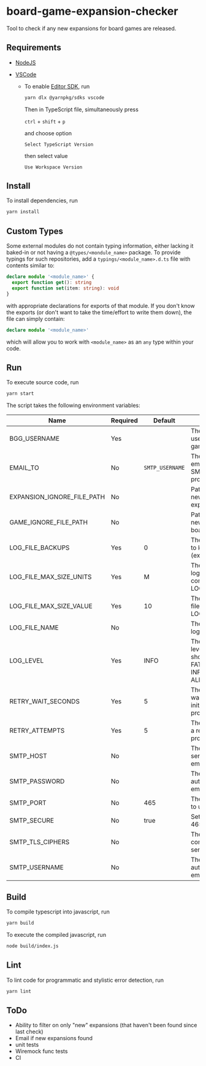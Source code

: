 # board-game-expansion-checker

Tool to check if any new expansions for board games are released.

## Requirements

- [NodeJS](https://nodejs.org)
- [VSCode](https://code.visualstudio.com/)

  - To enable [Editor SDK](https://yarnpkg.com/getting-started/editor-sdks), run

    ```sh
    yarn dlx @yarnpkg/sdks vscode
    ```

    Then in TypeScript file, simultaneously press

    `ctrl` + `shift` + `p`

    and choose option

    `Select TypeScript Version`

    then select value

    `Use Workspace Version`

## Install

To install dependencies, run

```sh
yarn install
```

## Custom Types

Some external modules do not contain typing information, either lacking it baked-in or not having a `@types/<mondule_name>` package. To provide typings for such repositories, add a `typings/<module_name>.d.ts` file with contents similar to:

```ts
declare module '<module_name>' {
  export function get(): string
  export function set(item: string): void
}
```

with appropriate declarations for exports of that module. If you don't know the exports (or don't want to take the time/effort to write them down), the file can simply contain:

```ts
declare module '<module_name>'
```

which will allow you to work with `<module_name>` as an `any` type within your code.

## Run

To execute source code, run

```sh
yarn start
```

The script takes the following environment variables:

| Name                       | Required | Default         | Description                                                                                                                   | Example(s)             |
| -------------------------- | -------- | --------------- | ----------------------------------------------------------------------------------------------------------------------------- | ---------------------- |
| BGG_USERNAME               | Yes      |                 | The Board Game Geek username to scope owned games to.                                                                         | bond007                |
| EMAIL_TO                   | No       | `SMTP_USERNAME` | The email address to send emails to. Defaults to SMTP_USERNAME if not provided.                                               | james.bond@mi6.com     |
| EXPANSION_IGNORE_FILE_PATH | No       |                 | Path to file containing newline separated list of expansion names to ignore.                                                  | expansionsToIgnore.txt |
| GAME_IGNORE_FILE_PATH      | No       |                 | Path to file containing newline separated list of board game names to ignore.                                                 | gamesToIgnore.txt      |
| LOG_FILE_BACKUPS           | Yes      | 0               | The number of old log files to keep during log rolling (excluding the hot file).                                              | 5                      |
| LOG_FILE_MAX_SIZE_UNITS    | Yes      | M               | The units for the maximum log file size. Used in conjunction with LOG_FILE_MAX_SIZE_VALUE.                                    | G                      |
| LOG_FILE_MAX_SIZE_VALUE    | Yes      | 10              | The maximum size of the log file. Units specified with LOG_FILE_MAX_SIZE_UNITS.                                               | 3                      |
| LOG_FILE_NAME              | No       |                 | The name of a file to output logs to.                                                                                         | output.log             |
| LOG_LEVEL                  | Yes      | INFO            | The minimum granularity level of log messages that should be output. OFF < FATAL < ERROR < WARN < INFO < DEBUG < TRACE < ALL. | DEBUG                  |
| RETRY_WAIT_SECONDS         | Yes      | 5               | The amount of seconds to wait to retry a request if initially rejected for processing.                                        | 10                     |
| RETRY_ATTEMPTS             | Yes      | 5               | The amount of times to retry a request if rejected for processing.                                                            | 10                     |
| SMTP_HOST                  | No       |                 | The hostname of the SMTP server to use for sending emails.                                                                    | smtp.gmail.com         |
| SMTP_PASSWORD              | No       |                 | The password for authentication when sending emails.                                                                          | 007                    |
| SMTP_PORT                  | No       | 465             | The port of the SMTP server to use for sending emails.                                                                        | 587                    |
| SMTP_SECURE                | No       | true            | Set to true if SMTP_PORT is 465.                                                                                              | false                  |
| SMTP_TLS_CIPHERS           | No       |                 | The ciphers to use for TLS communication when sending emails.                                                                 | SSLv3                  |
| SMTP_USERNAME              | No       |                 | The username for authentication when sending emails.                                                                          | james.bond@mi6.com     |

## Build

To compile typescript into javascript, run

```sh
yarn build
```

To execute the compiled javascript, run

```sh
node build/index.js
```

## Lint

To lint code for programmatic and stylistic error detection, run

```sh
yarn lint
```

## ToDo

- Ability to filter on only "new" expansions (that haven't been found since last check)
- Email if new expansions found
- unit tests
- Wiremock func tests
- CI
